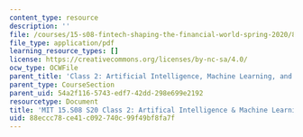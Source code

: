 ```yaml
---
content_type: resource
description: ''
file: /courses/15-s08-fintech-shaping-the-financial-world-spring-2020/88eccc78ce41c092740c99f49bf8fa7f_MIT15-S08S20_class2.pdf
file_type: application/pdf
learning_resource_types: []
license: https://creativecommons.org/licenses/by-nc-sa/4.0/
ocw_type: OCWFile
parent_title: 'Class 2: Artificial Intelligence, Machine Learning, and Deep Learning'
parent_type: CourseSection
parent_uid: 54a2f116-5743-edf7-42dd-298e699e2192
resourcetype: Document
title: 'MIT 15.S08 S20 Class 2: Artifical Intelligence & Machine Learning'
uid: 88eccc78-ce41-c092-740c-99f49bf8fa7f
---
```

